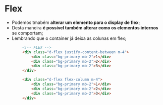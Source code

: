# Flex
- Podemos tmabém **alterar um elemento para o display de flex**;
- Desta maneira **é possível também alterar como os elementos internos** se comportam;
- Lembrando que o container já deixa as colunas em flex;

~~~html
        <!-- FLEX -->
        <div class="d-flex justify-content-between m-4">
            <div class="bg-primary mb-2">1</div>
            <div class="bg-primary mb-2">2</div>
            <div class="bg-primary mb-2">3</div>
        </div>

        <div class="d-flex flex-column m-4">
            <div class="bg-primary mb-2">1</div>
            <div class="bg-primary mb-2">2</div>
            <div class="bg-primary mb-2">3</div>
        </div>
~~~